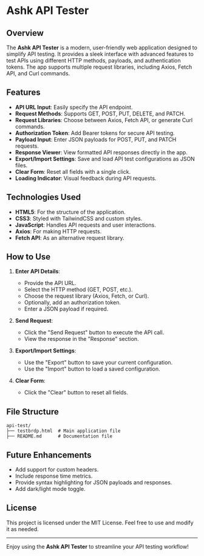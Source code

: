 # Ashk API Tester

## Overview
The **Ashk API Tester** is a modern, user-friendly web application designed to simplify API testing. It provides a sleek interface with advanced features to test APIs using different HTTP methods, payloads, and authentication tokens. The app supports multiple request libraries, including Axios, Fetch API, and Curl commands.

## Features
- **API URL Input**: Easily specify the API endpoint.
- **Request Methods**: Supports GET, POST, PUT, DELETE, and PATCH.
- **Request Libraries**: Choose between Axios, Fetch API, or generate Curl commands.
- **Authorization Token**: Add Bearer tokens for secure API testing.
- **Payload Input**: Enter JSON payloads for POST, PUT, and PATCH requests.
- **Response Viewer**: View formatted API responses directly in the app.
- **Export/Import Settings**: Save and load API test configurations as JSON files.
- **Clear Form**: Reset all fields with a single click.
- **Loading Indicator**: Visual feedback during API requests.

## Technologies Used
- **HTML5**: For the structure of the application.
- **CSS3**: Styled with TailwindCSS and custom styles.
- **JavaScript**: Handles API requests and user interactions.
- **Axios**: For making HTTP requests.
- **Fetch API**: As an alternative request library.

## How to Use
1. **Enter API Details**:
   - Provide the API URL.
   - Select the HTTP method (GET, POST, etc.).
   - Choose the request library (Axios, Fetch, or Curl).
   - Optionally, add an authorization token.
   - Enter a JSON payload if required.

2. **Send Request**:
   - Click the "Send Request" button to execute the API call.
   - View the response in the "Response" section.

3. **Export/Import Settings**:
   - Use the "Export" button to save your current configuration.
   - Use the "Import" button to load a saved configuration.

4. **Clear Form**:
   - Click the "Clear" button to reset all fields.

## File Structure
```
api-test/
├── testbrdp.html  # Main application file
├── README.md      # Documentation file
```

## Future Enhancements
- Add support for custom headers.
- Include response time metrics.
- Provide syntax highlighting for JSON payloads and responses.
- Add dark/light mode toggle.

## License
This project is licensed under the MIT License. Feel free to use and modify it as needed.

---

Enjoy using the **Ashk API Tester** to streamline your API testing workflow!
